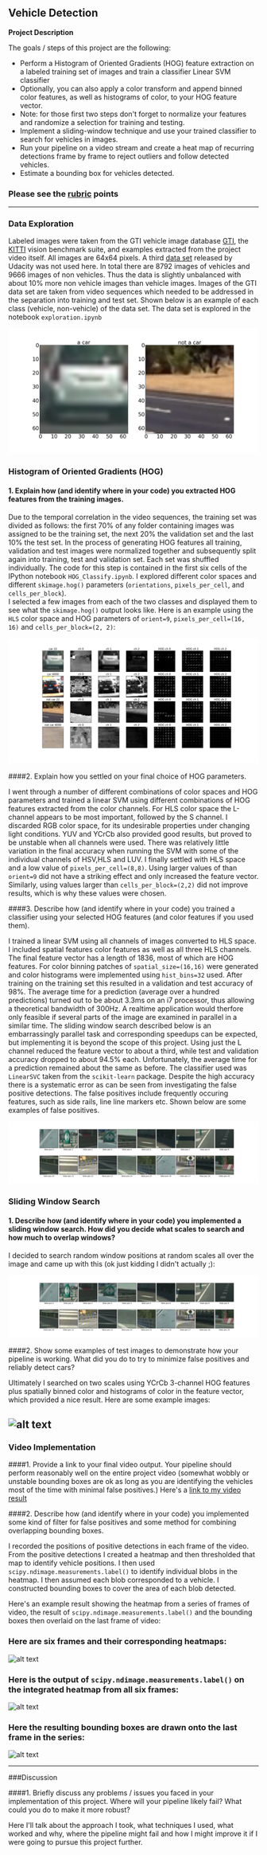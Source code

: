 ## Vehicle Detection

**Project Description**

The goals / steps of this project are the following:

* Perform a Histogram of Oriented Gradients (HOG) feature extraction on a labeled training set of images and train a classifier Linear SVM classifier
* Optionally, you can also apply a color transform and append binned color features, as well as histograms of color, to your HOG feature vector. 
* Note: for those first two steps don't forget to normalize your features and randomize a selection for training and testing.
* Implement a sliding-window technique and use your trained classifier to search for vehicles in images.
* Run your pipeline on a video stream and create a heat map of recurring detections frame by frame to reject outliers and follow detected vehicles.
* Estimate a bounding box for vehicles detected.

[//]: # (Image References)
[image1]: ./images/car_notcar.png
[image2]: ./images/HOG_features_HLS.png
[image3]: ./images/false_positives.png
[image4]: ./examples/sliding_window.jpg
[image5]: ./examples/bboxes_and_heat.png
[image6]: ./examples/labels_map.png
[image7]: ./examples/output_bboxes.png
[video1]: ./project_video.mp4

### Please see the [rubric](https://review.udacity.com/#!/rubrics/513/view) points

---
### Data Exploration
Labeled images were taken from the GTI vehicle image database [GTI](http://www.gti.ssr.upm.es/data/Vehicle_database.html), the [KITTI](http://www.cvlibs.net/datasets/kitti/) 
vision benchmark suite, and examples extracted from the project video itself. All images are 64x64 pixels. 
A third [data set](https://github.com/udacity/self-driving-car/tree/master/annotations) released by Udacity was not used here. 
In total there are 8792 images of vehicles and 9666 images of non vehicles. 
Thus the data is slightly unbalanced with about 10% more non vehicle images than vehicle images.
Images of the GTI data set are taken from video sequences which needed
to be addressed in the separation into training and test set.
Shown below is an example of each class (vehicle, non-vehicle) of the data set. The data set is explored in the notebook `exploration.ipynb` 

![sample][image1]


### Histogram of Oriented Gradients (HOG)

#### 1. Explain how (and identify where in your code) you extracted HOG features from the training images.

Due to the temporal correlation in the video sequences, the training set was divided as follows: the first 70% of any folder containing images 
was assigned to be the training set, the next 20% the validation set and the last 10% the test set. In the process of generating HOG features 
all training, validation and test images were normalized together and subsequently split again into training, test and validation set. Each set was shuffled individually. The code for this step is contained in the first six cells of the IPython notebook `HOG_Classify.ipynb`. I explored different color spaces and different `skimage.hog()` parameters (`orientations`, `pixels_per_cell`, and `cells_per_block`).  
I selected a few images from each of the two classes and displayed them to see  what the `skimage.hog()` output looks like. Here is an example using the `HLS` color space and HOG parameters of `orient=9`, `pixels_per_cell=(16, 16)` and `cells_per_block=(2, 2)`:

![HOGchannels][image2]


####2. Explain how you settled on your final choice of HOG parameters.

I went through a number of different combinations of color spaces and HOG parameters and trained  a linear SVM using different combinations of HOG features extracted from the color channels. For HLS color space the L-channel appears to be most important, followed by the S channel. I discarded RGB color space, for its undesirable properties under changing light conditions. YUV and YCrCb also provided good results, but proved to be unstable when all channels were used. There was relatively little variation in the final accuracy when running the SVM with some of the individual channels of HSV,HLS and LUV. 
I finally settled with HLS space and a low value of `pixels_per_cell=(8,8)`. Using larger values of than `orient=9` did not have a striking effect and only increased the feature vector. Similarly, using values larger than 
`cells_per_block=(2,2)` did not improve results, which is why these values were chosen. 

####3. Describe how (and identify where in your code) you trained a classifier using your selected HOG features (and color features if you used them).

I trained a linear SVM using all channels of images converted to HLS space. I included spatial features color features as well as all three HLS channels. 
The final feature vector has a length of 1836, most of which are HOG features. For color binning patches of `spatial_size=(16,16)` were generated and color histograms 
were implemented using `hist_bins=32` used. After  training on the training set this resulted in a validation and test accuracy of 98%. 
The average time for a prediction (average over a hundred predictions) turned out to be about 3.3ms on an i7 processor, 
thus allowing a theoretical bandwidth of  300Hz. A realtime application would therfore only feasible if several parts of the image are examined in parallel in a similar time. 
The sliding window search  described below is an embarrassingly parallel task and corresponding speedups can be expected, but implementing it is beyond the scope of this project. 
Using just the L channel reduced the feature vector to about a third, while  test and validation accuracy dropped to about 94.5% each. 
Unfortunately, the average time for a prediction remained about the same as before. The classifier used was `LinearSVC` taken from the `scikit-learn` package.
Despite the high accuracy there is a systematic error as can be seen from investigating the false positive detections. The false positives include  frequently occuring features, 
such as side rails, line line markers etc. Shown below are some examples of false positives. 

![FalsePositives][image3]



### Sliding Window Search
#### 1. Describe how (and identify where in your code) you implemented a sliding window search.  How did you decide what scales to search and how much to overlap windows?

I decided to search random window positions at random scales all over the image and came up with this (ok just kidding I didn't actually ;):

![alt text][image3]

####2. Show some examples of test images to demonstrate how your pipeline is working.  What did you do to try to minimize false positives and reliably detect cars?

Ultimately I searched on two scales using YCrCb 3-channel HOG features plus spatially binned color and histograms of color in the feature vector, which provided a nice result.  Here are some example images:

![alt text][image4]
---

### Video Implementation

####1. Provide a link to your final video output.  Your pipeline should perform reasonably well on the entire project video (somewhat wobbly or unstable bounding boxes are ok as long as you are identifying the vehicles most of the time with minimal false positives.)
Here's a [link to my video result](./project_video.mp4)


####2. Describe how (and identify where in your code) you implemented some kind of filter for false positives and some method for combining overlapping bounding boxes.

I recorded the positions of positive detections in each frame of the video.  From the positive detections I created a heatmap and then thresholded that map to identify vehicle positions.  I then used `scipy.ndimage.measurements.label()` to identify individual blobs in the heatmap.  I then assumed each blob corresponded to a vehicle.  I constructed bounding boxes to cover the area of each blob detected.  

Here's an example result showing the heatmap from a series of frames of video, the result of `scipy.ndimage.measurements.label()` and the bounding boxes then overlaid on the last frame of video:

### Here are six frames and their corresponding heatmaps:

![alt text][image5]

### Here is the output of `scipy.ndimage.measurements.label()` on the integrated heatmap from all six frames:
![alt text][image6]

### Here the resulting bounding boxes are drawn onto the last frame in the series:
![alt text][image7]



---

###Discussion

####1. Briefly discuss any problems / issues you faced in your implementation of this project.  Where will your pipeline likely fail?  What could you do to make it more robust?

Here I'll talk about the approach I took, what techniques I used, what worked and why, where the pipeline might fail and how I might improve it if I were going to pursue this project further.  

